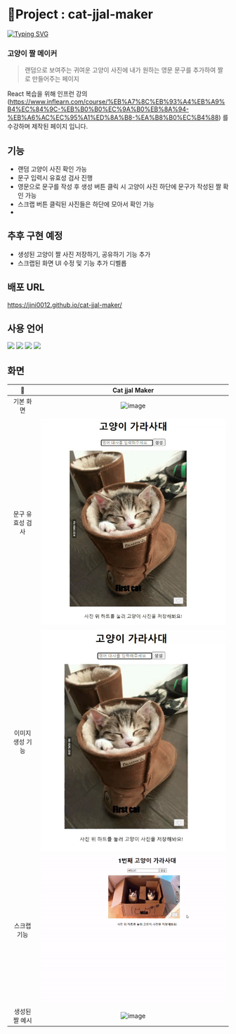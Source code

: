 # 📝Project : cat-jjal-maker

[![Typing SVG](https://readme-typing-svg.demolab.com?font=Fira+Code&pause=1000&color=2974F7&width=435&lines=%F0%9F%98%B8Project+%3A+Cat-jjal-maker)](https://git.io/typing-svg)

### 고양이 짤 메이커

> 랜덤으로 보여주는 귀여운 고양이 사진에 내가 원하는 영문 문구를 추가하여 짤로 만들어주는 페이지

React 복습을 위해 인프런 강의(https://www.inflearn.com/course/%EB%A7%8C%EB%93%A4%EB%A9%B4%EC%84%9C-%EB%B0%B0%EC%9A%B0%EB%8A%94-%EB%A6%AC%EC%95%A1%ED%8A%B8-%EA%B8%B0%EC%B4%88) 를 수강하며 제작된 페이지 입니다.

## 기능

- 랜덤 고양이 사진 확인 가능
- 문구 입력시 유효성 검사 진행
- 영문으로 문구를 작성 후 생성 버튼 클릭 시 고양이 사진 하단에 문구가 작성된 짤 확인 가능
- 스크랩 버튼 클릭된 사진들은 하단에 모아서 확인 가능
-

## 추후 구현 예정

- 생성된 고양이 짤 사진 저장하기, 공유하기 기능 추가
- 스크랩된 화면 UI 수정 및 기능 추가 디벨롭

## 배포 URL

https://jini0012.github.io/cat-jjal-maker/

## 사용 언어

<img src="https://img.shields.io/badge/React-61DAFB?style=for-the-badge&logo=React&logoColor=black">
<img src="https://img.shields.io/badge/html5-E34F26?style=for-the-badge&logo=html5&logoColor=white"> <img src="https://img.shields.io/badge/css-1572B6?style=for-the-badge&logo=css3&logoColor=white"> <img src="https://img.shields.io/badge/javascript-F7DF1E?style=for-the-badge&logo=javascript&logoColor=black">

## 화면

|        📝        |                                      Cat jjal Maker                                       |
| :--------------: | :---------------------------------------------------------------------------------------: |
|    기본 화면     | ![image](https://github.com/user-attachments/assets/c727f442-9165-4677-b3a9-a1145eb92200) |
|                  |
| 문구 유효성 검사 |                          <img src="./resources/유효성검사.gif">                           |
|                  |
| 이미지 생성 기능 |                          <img src="./resources/이미지생성.gif">                           |
|   스크랩 기능    |                          <img src="./resources/스크랩기능.gif">                           |
|  생성된 짤 예시  | ![image](https://github.com/user-attachments/assets/b099a42a-c18e-4384-990e-519ab50bc780) |
